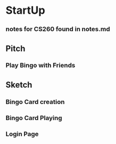 # StartUp
### notes for CS260 found in notes.md
## Pitch
### Play Bingo with Friends
## Sketch
### Bingo Card creation
### Bingo Card Playing
### Login Page